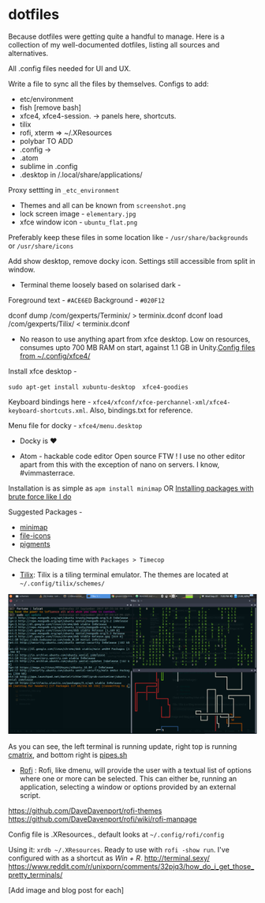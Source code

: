 # dotfiles
Because dotfiles were getting quite a handful to manage. Here is a collection of my well-documented dotfiles, listing all sources and alternatives.

All .config files needed for UI and UX.

Write a file to sync all the files by themselves.
Configs to add:
* etc/environment
* fish [remove bash]
* xfce4, xfce4-session. -> panels here, shortcuts.
* tilix
* rofi, xterm => ~/.XResources
* polybar TO ADD
* .config ->
* .atom
* sublime in .config
* .desktop in /.local/share/applications/



Proxy settting in `_etc_environment`

* Themes and all can be known from `screenshot.png`
* lock screen image - `elementary.jpg`
* xfce window icon - `ubuntu_flat.png`

 Preferably keep these files in some location like - `/usr/share/backgrounds` or `/usr/share/icons`

 Add show desktop, remove docky icon. Settings still accessible from split in window.

* Terminal theme loosely based on solarised dark -

 Foreground text - `#ACE6ED`
 Background - `#020F12`

 dconf dump /com/gexperts/Terminix/ > terminix.dconf
 dconf load /com/gexperts/Tilix/ < terminix.dconf

* No reason to use anything apart from xfce desktop. Low on resources, consumes upto 700 MB RAM on start, against 1.1 GB in Unity.[Config files from ~/.config/xfce4/](xfce4/)

 Install xfce desktop -

 `sudo apt-get install xubuntu-desktop  xfce4-goodies`

 Keyboard bindings here - `xfce4/xfconf/xfce-perchannel-xml/xfce4-keyboard-shortcuts.xml`. Also, bindings.txt for reference.

 Menu file for docky - `xfce4/menu.desktop`

* Docky is :heart:

* Atom - hackable code editor
 Open source FTW ! I use no other editor apart from this with the exception of nano on servers.
 I know, #vimmasterrace.

 Installation is as simple as `apm install minimap`
 OR
 [Installing packages with brute force like I do](https://discuss.atom.io/t/manually-install-package/9251/14)

 Suggested Packages -
 * [minimap](https://atom.io/packages/minimap)
 * [file-icons](https://github.com/file-icons/atom)
 * [pigments](https://atom.io/packages/pigments)

 Check the loading time with `Packages > Timecop`

* [Tilix](https://github.com/gnunn1/tilix): Tilix is a tiling terminal emulator. The themes are located at `~/.config/tilix/schemes/`

 ![](images/tilix.png)

 As you can see, the left terminal is running update, right top is running [cmatrix](https://github.com/abishekvashok/cmatrix), and bottom right is [pipes.sh](https://github.com/pipeseroni/pipes.sh)

* [Rofi](https://github.com/DaveDavenport/rofi/) : Rofi, like dmenu, will provide the user with a textual list of options where one or more can be selected. This can either be, running an application, selecting a window or options provided by an external script.

https://github.com/DaveDavenport/rofi-themes
https://github.com/DaveDavenport/rofi/wiki/rofi-manpage

 Config file is .XResources., default looks at `~/.config/rofi/config`

 Using it: `xrdb ~/.XResources`. Ready to use with `rofi -show run`. I've configured with as a shortcut as _Win + R_.
http://terminal.sexy/
https://www.reddit.com/r/unixporn/comments/32pjq3/how_do_i_get_those_pretty_terminals/

[Add image and blog post for each]
